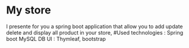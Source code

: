 # My store 
I presente for you a spring boot application that allow you to add update delete and display all product in your store,
#Used technologies :
Spring boot 
MySQL DB 
UI : Thymleaf, bootstrap
